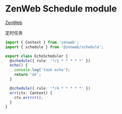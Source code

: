 # ZenWeb Schedule module

[ZenWeb](https://www.npmjs.com/package/zenweb)

定时任务

```ts
import { Context } from 'zenweb';
import { schedule } from '@zenweb/schedule';

export class EchoScheduler {
  @schedule({ rule: '*/1 * * * * *' })
  echo() {
    console.log('task echo');
    return 'ok';
  }

  @schedule({ rule: '*/4 * * * * *' })
  err(ctx: Context) {
    ctx.errrrr();
  }
}
```